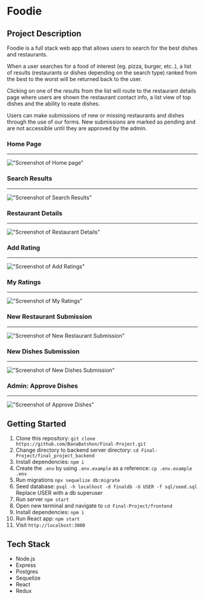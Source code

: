 # Foodie

## Project Description

Foodie is a full stack web app that allows users to search for the best dishes and restaurants.

When a user searches for a food of interest (eg. pizza, burger, etc..), a list of results (restaurants or dishes depending on the search type) ranked from the best to the worst will be returned back to the user. 

Clicking on one of the results from the list will route to the restaurant details page where users are shown the restaurant contact info, a list view of top dishes and the ability to reate dishes.

Users can make submissions of new or missing restaurants and dishes through the use of our forms. New submissions are marked as pending and are not accessible until they are approved by the admin.

### Home Page
---

!["Screenshot of Home page"](https://github.com/BanaBatshon/Final-Project/blob/master/docs/homepage.png)

### Search Results
---

!["Screenshot of Search Results"](https://github.com/BanaBatshon/Final-Project/blob/master/docs/search_results.png)

### Restaurant Details
---

!["Screenshot of Restaurant Details"](https://github.com/BanaBatshon/Final-Project/blob/master/docs/restaurant_details.png)

### Add Rating
---

!["Screenshot of Add Ratings"](https://github.com/BanaBatshon/Final-Project/blob/master/docs/add_rating.png)

### My Ratings
---

!["Screenshot of My Ratings"](https://github.com/BanaBatshon/Final-Project/blob/master/docs/my_ratings.png)

### New Restaurant Submission
---

!["Screenshot of New Restaurant Submission"](https://github.com/BanaBatshon/Final-Project/blob/master/docs/new_restaurant_submission.png)

### New Dishes Submission
---

!["Screenshot of New Dishes Submission"](https://github.com/BanaBatshon/Final-Project/blob/master/docs/new_dishes_submission.png)

### Admin: Approve Dishes
---

!["Screenshot of Approve Dishes"](https://github.com/BanaBatshon/Final-Project/blob/master/docs/approve_dishes.png)

## Getting Started

1. Clone this repository: `git clone https://github.com/BanaBatshon/Final-Project.git`
2. Change directory to backend server directory: `cd Final-Project/final_project_backend`
2. Install dependencies: `npm i`
3. Create the `.env` by using `.env.example` as a reference: `cp .env.example .env`
4. Run migrations `npx sequelize db:migrate`
5. Seed database: `psql -h localhost -d finaldb -U USER -f sql/seed.sql` Replace USER with a db superuser
6. Run server `npm start`
7. Open new terminal and navigate to `cd Final-Project/frontend`
8. Install dependencies: `npm i`
9. Run React app: `npm start`
9. Visit `http://localhost:3000`

## Tech Stack

- Node.js
- Express
- Postgres
- Sequelize
- React
- Redux
